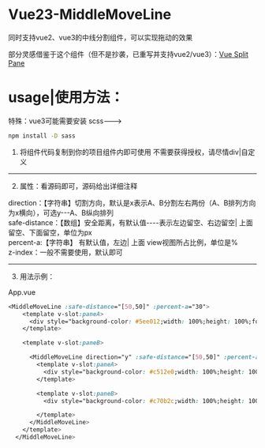 # Vue23-MiddleMoveLine
同时支持vue2、vue3的中线分割组件，可以实现拖动的效果

部分灵感借鉴于这个组件（但不是抄袭，已重写并支持vue2/vue3）：[Vue Split Pane](https://github.com/PanJiaChen/vue-split-pane)

# usage|使用方法：

特殊：vue3可能需要安装 scss---> 
```sh
npm install -D sass 
```

1. 将组件代码复制到你的项目组件内即可使用
不需要获得授权，请尽情div|自定义


---

2. 属性：看源码即可，源码给出详细注释

direction：【字符串】切割方向，默认是x表示A、B分割左右两份（A、B排列方向为x横向），可选y---A、B纵向排列\
safe-distance：【数组】安全距离，有默认值----表示左边留空、右边留空| 上面留空、下面留空，单位为px\
percent-a:【字符串】 有默认值，左边| 上面 view视图所占比例，单位是%\
z-index：一般不需要使用，默认即可

---

3. 用法示例：

App.vue
```css
<MiddleMoveLine :safe-distance="[50,50]" :percent-a="30">
    <template v-slot:paneA>
      <div style="background-color: #5ee012;width: 100%;height: 100%;font-size: 50px">我是第一个panA</div>
    </template>

    <template v-slot:paneB>

      <MiddleMoveLine direction="y" :safe-distance="[50,50]" :percent-a="60">
        <template v-slot:paneA>
          <div style="background-color: #c512e0;width: 100%;height: 100%;font-size: 50px">我是第二个panA</div>
        </template>

        <template v-slot:paneB>
          <div style="background-color: #c70b2c;width: 100%;height: 100%;font-size: 50px">我是第二个panB</div>

        </template>
      </MiddleMoveLine>
    </template>
  </MiddleMoveLine>
```
